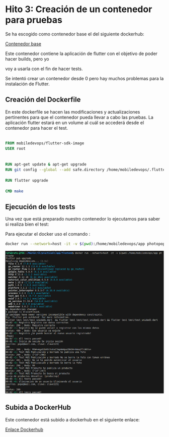 # Hito 3: Creación de un contenedor para pruebas

Se ha escogido como contenedor base el del siguiente dockerhub:

[Contenedor base](https://hub.docker.com/r/mobiledevops/flutter-sdk-image)


Este contenedor contiene la aplicación de flutter con el objetivo de poder hacer builds, pero yo 

voy a usarla con el fin de hacer tests.


Se intentó crear un contenedor desde 0 pero hay muchos problemas para la instalación de Flutter.


## Creación del Dockerfile

En este dockerfile se hacen las modificaciones y actualizaciones pertinentes para que el contenedor pueda
llevar a cabo las pruebas. La aplicación flutter estará en un volume al cuál se accederá desde el contenedor para hacer el test.

```Dockerfile

FROM mobiledevops/flutter-sdk-image
USER root


RUN apt-get update & apt-get upgrade
RUN git config --global --add safe.directory /home/mobiledevops/.flutter-sdk

RUN flutter upgrade

CMD make


```

## Ejecución de los tests
Una vez que está preparado nuestro contenedor lo ejecutamos para saber si realiza bien el test:

Para ejecutar el docker uso el comando :

```bash
docker run --network=host -it -v $(pwd):/home/mobiledevops/app photopop

```

![Resultados test](../imgs/dockerTest.png)



## Subida a DockerHub

Este contenedor está subido a dockerhub en el siguiente enlace:

[Enlace Dockerhub](https://hub.docker.com/r/rafaguzmanval/photopop)


